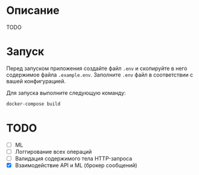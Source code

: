 # Описание

TODO

# Запуск

Перед запуском приложения создайте файл `.env` и скопируйте в него содержимое файла `.example.env`. Заполните `.env` файл в соответствии с вашей конфигурацией.

Для запуска выполните следующую команду:

```sh
docker-compose build
```

# TODO 

- [ ] ML
- [ ] Логгирование всех операций
- [ ] Валидация содержимого тела HTTP-запроса
- [x] Взаимодействие API и ML (брокер сообщений)
